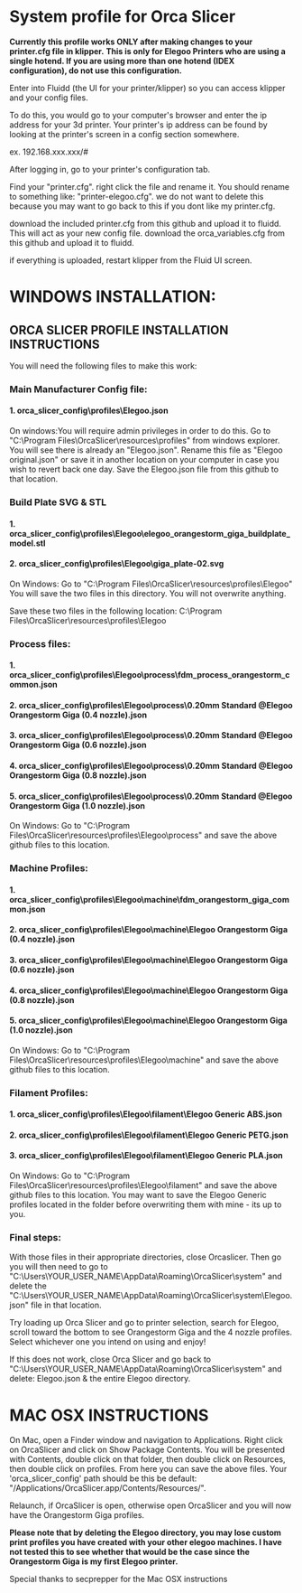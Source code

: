# System profile for Orca Slicer

**Currently this profile works ONLY after making changes to your printer.cfg file in klipper.**
**This is only for Elegoo Printers who are using a single hotend. If you are using more than one hotend (IDEX configuration), do not use this configuration.** 

Enter into Fluidd (the UI for your printer/klipper) so you can access klipper and your config files. 

To do this, you would go to your computer's browser and enter the ip address for your 3d printer. Your printer's ip address can be found by looking at the printer's screen in a config section somewhere. 

ex. 192.168.xxx.xxx/#

After logging in, go to your printer's configuration tab. 

Find your "printer.cfg". right click the file and rename it. You should rename to something like: "printer-elegoo.cfg". we do not want to delete this because you may want to go back to this if you dont like my printer.cfg. 

download the included printer.cfg from this github and upload it to fluidd. This will act as your new config file. 
download the orca_variables.cfg from this github and upload it to fluidd.

if everything is uploaded, restart klipper from the Fluid UI screen. 

# WINDOWS INSTALLATION:
## ORCA SLICER PROFILE INSTALLATION INSTRUCTIONS
You will need the following files to make this work:

### Main Manufacturer Config file:
#### 1. orca_slicer_config\profiles\Elegoo.json

On windows:You will require admin privileges in order to do this.  Go to "C:\Program Files\OrcaSlicer\resources\profiles" from windows explorer. You will see there is already an "Elegoo.json". Rename this file as "Elegoo original.json" or save it in another location on your computer in case you wish to revert back one day. Save the Elegoo.json file from this github to that location. 

### Build Plate SVG & STL
#### 1. orca_slicer_config\profiles\Elegoo\elegoo_orangestorm_giga_buildplate_model.stl
#### 2. orca_slicer_config\profiles\Elegoo\giga_plate-02.svg

On Windows: Go to "C:\Program Files\OrcaSlicer\resources\profiles\Elegoo"
You will save the two files in this directory. You will not overwrite anything. 

Save these two files in the following location: 
C:\Program Files\OrcaSlicer\resources\profiles\Elegoo

### Process files:
#### 1. orca_slicer_config\profiles\Elegoo\process\fdm_process_orangestorm_common.json
#### 2. orca_slicer_config\profiles\Elegoo\process\0.20mm Standard @Elegoo Orangestorm Giga (0.4 nozzle).json
#### 3. orca_slicer_config\profiles\Elegoo\process\0.20mm Standard @Elegoo Orangestorm Giga (0.6 nozzle).json
#### 4. orca_slicer_config\profiles\Elegoo\process\0.20mm Standard @Elegoo Orangestorm Giga (0.8 nozzle).json
#### 5. orca_slicer_config\profiles\Elegoo\process\0.20mm Standard @Elegoo Orangestorm Giga (1.0 nozzle).json

On Windows: Go to "C:\Program Files\OrcaSlicer\resources\profiles\Elegoo\process" and save the above github files to this location. 

### Machine Profiles:
#### 1. orca_slicer_config\profiles\Elegoo\machine\fdm_orangestorm_giga_common.json
#### 2. orca_slicer_config\profiles\Elegoo\machine\Elegoo Orangestorm Giga (0.4 nozzle).json
#### 3. orca_slicer_config\profiles\Elegoo\machine\Elegoo Orangestorm Giga (0.6 nozzle).json
#### 4. orca_slicer_config\profiles\Elegoo\machine\Elegoo Orangestorm Giga (0.8 nozzle).json
#### 5. orca_slicer_config\profiles\Elegoo\machine\Elegoo Orangestorm Giga (1.0 nozzle).json

On Windows: Go to "C:\Program Files\OrcaSlicer\resources\profiles\Elegoo\machine" and save the above github files to this location. 

### Filament Profiles:
#### 1. orca_slicer_config\profiles\Elegoo\filament\Elegoo Generic ABS.json
#### 2. orca_slicer_config\profiles\Elegoo\filament\Elegoo Generic PETG.json
#### 3. orca_slicer_config\profiles\Elegoo\filament\Elegoo Generic PLA.json




On Windows: Go to "C:\Program Files\OrcaSlicer\resources\profiles\Elegoo\filament" and save the above github files to this location. 
You may want to save the Elegoo Generic profiles located in the folder before overwriting them with mine - its up to you. 

### Final steps:
With those files in their appropriate directories, close Orcaslicer. Then go you will then need to go to "C:\Users\YOUR_USER_NAME\AppData\Roaming\OrcaSlicer\system" and delete the "C:\Users\YOUR_USER_NAME\AppData\Roaming\OrcaSlicer\system\Elegoo.json" file in that location. 

Try loading up Orca Slicer and go to printer selection, search for Elegoo, scroll toward the bottom to see Orangestorm Giga and the 4 nozzle profiles. Select whichever one you intend on using and enjoy!

If this does not work, close Orca Slicer and go back to "C:\Users\YOUR_USER_NAME\AppData\Roaming\OrcaSlicer\system" and delete:
Elegoo.json & the entire Elegoo directory.

# MAC OSX INSTRUCTIONS

On Mac, open a Finder window and navigation to Applications. Right click on OrcaSlicer and click on Show Package Contents. You will be presented with Contents, double click on that folder, then double click on Resources, then double click on profiles. From here you can save the above files. Your 'orca_slicer_config' path should be this be default: "/Applications/OrcaSlicer.app/Contents/Resources/".

Relaunch, if OrcaSlicer is open, otherwise open OrcaSlicer and you will now have the Orangestorm Giga profiles. 

**Please note that by deleting the Elegoo directory, you may lose custom print profiles you have created with your other elegoo machines. I have not tested this to see whether that would be the case since the Orangestorm Giga is my first Elegoo printer.** 

Special thanks to secprepper for the Mac OSX instructions


